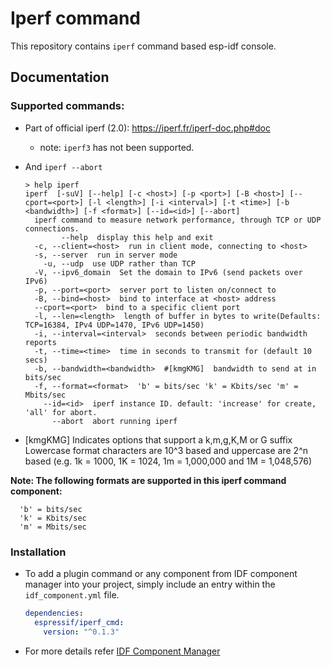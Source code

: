 # Iperf command

This repository contains `iperf` command based esp-idf console.

## Documentation

### Supported commands:

- Part of official iperf (2.0): https://iperf.fr/iperf-doc.php#doc
  - note: `iperf3` has not been supported.
- And `iperf --abort`

  ```
  > help iperf
  iperf  [-suV] [--help] [-c <host>] [-p <port>] [-B <host>] [--cport=<port>] [-l <length>] [-i <interval>] [-t <time>] [-b <bandwidth>] [-f <format>] [--id=<id>] [--abort]
    iperf command to measure network performance, through TCP or UDP connections.
          --help  display this help and exit
    -c, --client=<host>  run in client mode, connecting to <host>
    -s, --server  run in server mode
      -u, --udp  use UDP rather than TCP
    -V, --ipv6_domain  Set the domain to IPv6 (send packets over IPv6)
    -p, --port=<port>  server port to listen on/connect to
    -B, --bind=<host>  bind to interface at <host> address
    --cport=<port>  bind to a specific client port
    -l, --len=<length>  length of buffer in bytes to write(Defaults: TCP=16384, IPv4 UDP=1470, IPv6 UDP=1450)
    -i, --interval=<interval>  seconds between periodic bandwidth reports
    -t, --time=<time>  time in seconds to transmit for (default 10 secs)
    -b, --bandwidth=<bandwidth>  #[kmgKMG]  bandwidth to send at in bits/sec
    -f, --format=<format>  'b' = bits/sec 'k' = Kbits/sec 'm' = Mbits/sec
      --id=<id>  iperf instance ID. default: 'increase' for create, 'all' for abort.
        --abort  abort running iperf
  ```

* [kmgKMG] Indicates options that support a k,m,g,K,M or G suffix Lowercase format characters are 10^3 based and uppercase are 2^n based (e.g. 1k = 1000, 1K = 1024, 1m = 1,000,000 and 1M = 1,048,576)

**Note: The following formats are supported in this iperf command component:**
```
  'b' = bits/sec
  'k' = Kbits/sec
  'm' = Mbits/sec
```

### Installation

- To add a plugin command or any component from IDF component manager into your project, simply include an entry within the `idf_component.yml` file.

  ```yaml
  dependencies:
    espressif/iperf_cmd:
      version: "^0.1.3"
  ```
- For more details refer [IDF Component Manager](https://docs.espressif.com/projects/idf-component-manager/en/latest/)
